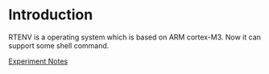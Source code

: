 Introduction
==
RTENV is a operating system which is based on ARM cortex-M3. Now it can support some shell command.

[Experiment Notes](https://hackpad.com/RTENV-xzo9mDkptBW)
